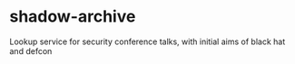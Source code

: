 # shadow-archive
Lookup service for security conference talks, with initial aims of black hat and defcon
